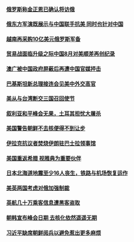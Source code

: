 #### [俄罗斯称金正恩已确认将访俄](../pages/z__yoerrvp/4563129.md) 

#### [俄东方军演既展示与中国联手抗美 同时也针对中国](../pages/z__yoerrvp/4563066.md) 

#### [越南再采购10亿美元俄罗斯军备](../pages/z__yoerrvp/4562859.md) 

#### [贸易战面临升级之际中国8月对美顺差再创纪录](../pages/z__yoerrvp/4562853.md) 

#### [澳广被中国政府屏蔽后再遭中国官媒抨击](../pages/z__yoerrvp/4562838.md) 

#### [巴基斯坦新总理接连会见美中外交高官](../pages/z__yoerrvp/4562828.md) 

#### [美从与台湾断交三国召回使节](../pages/z__yoerrvp/4562791.md) 

#### [叙利亚和平峰会无果，土耳其担忧大屠杀](../pages/z__yoerrvp/4562782.md) 

#### [美国警告朝鲜不去核便得不到让步](../pages/z__yoerrvp/4562479.md) 

#### [伊拉克抗议者焚烧伊朗驻巴士拉领事馆](../pages/z__yoerrvp/4562470.md) 

#### [美国重返希腊 视雅典为重要伙伴](../pages/z__yoerrvp/4562359.md) 

#### [日本北海道地震至少16人丧生，铁路与机场恢复运作 ](../pages/z__yoerrvp/4562297.md) 

#### [美英两国考虑对俄加强制裁 ](../pages/z__yoerrvp/4561996.md) 

#### [英航几十万乘客信息遭黑客盗取](../pages/z__yoerrvp/4561930.md) 

#### [朝韩宣布峰会日期 去核化依然遥遥无期](../pages/z__yoerrvp/4561923.md) 

#### [习近平缺席朝鲜阅兵以避免惹出更多麻烦 ](../pages/z__yoerrvp/4561899.md) 

